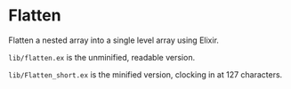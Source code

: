 # Flatten

Flatten a nested array into a single level array using Elixir.

`lib/flatten.ex` is the unminified, readable version.

`lib/Flatten_short.ex` is the minified version, clocking in at 127 characters.
